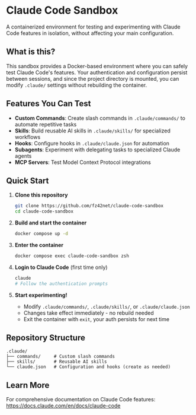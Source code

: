 # Claude Code Sandbox

A containerized environment for testing and experimenting with Claude Code features in isolation, without affecting your main configuration.

## What is this?

This sandbox provides a Docker-based environment where you can safely test Claude Code's features. Your authentication and configuration persist between sessions, and since the project directory is mounted, you can modify `.claude/` settings without rebuilding the container.

## Features You Can Test

- **Custom Commands**: Create slash commands in `.claude/commands/` to automate repetitive tasks
- **Skills**: Build reusable AI skills in `.claude/skills/` for specialized workflows
- **Hooks**: Configure hooks in `.claude/claude.json` for automation
- **Subagents**: Experiment with delegating tasks to specialized Claude agents
- **MCP Servers**: Test Model Context Protocol integrations

## Quick Start

1. **Clone this repository**
   ```bash
   git clone https://github.com/fz42net/claude-code-sandbox
   cd claude-code-sandbox
   ```

2. **Build and start the container**
   ```bash
   docker compose up -d
   ```

3. **Enter the container**
   ```bash
   docker compose exec claude-code-sandbox zsh
   ```

4. **Login to Claude Code** (first time only)
   ```bash
   claude
   # Follow the authentication prompts
   ```

5. **Start experimenting!**
   - Modify `.claude/commands/`, `.claude/skills/`, or `.claude/claude.json`
   - Changes take effect immediately - no rebuild needed
   - Exit the container with `exit`, your auth persists for next time

## Repository Structure

```
.claude/
├── commands/     # Custom slash commands
├── skills/       # Reusable AI skills
└── claude.json   # Configuration and hooks (create as needed)
```

## Learn More

For comprehensive documentation on Claude Code features:
https://docs.claude.com/en/docs/claude-code
